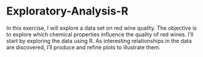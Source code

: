 # Exploratory-Analysis-R

In this exercise, I will explore a data set on red wine quality. The objective is to explore which chemical properties influence the quality of red wines. I’ll start by exploring the data using R. As interesting relationships in the data are discovered, I’ll produce and refine plots to illustrate them.
